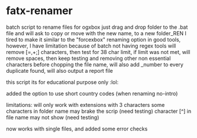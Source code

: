 # fatx-renamer
batch script to rename files for ogxbox
just drag and drop folder to the .bat file and will ask to copy or move with the new name, to a new folder_REN
I tired to make it similar to the "forcexbox" renaming option in good tools, however, I have limitation because of batch not having regex tools
will remove [=,+;] characters, then test for 38 char limit, if limit was not met, will remove spaces, then keep testing and removing other non essential characters before chopping the file name, will also add _number to every duplicate found, will also output a report file

this script its for educational purpose only :lol:

added the option to use short country codes (when renaming no-intro)

limitations: 
will only work with extensions with 3 characters
some characters in folder name may brake the scrip (need testing)
character [^] in file name may not show (need testing)

now works with single files, and added some error checks
